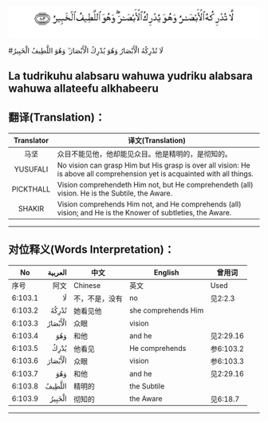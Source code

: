 ![006:103](images/006_103.gif)

#لَا تُدْرِكُهُ الْأَبْصَارُ وَهُوَ يُدْرِكُ الْأَبْصَارَ ۖ وَهُوَ اللَّطِيفُ الْخَبِيرُ 

## La tudrikuhu alabsaru wahuwa yudriku alabsara wahuwa allateefu alkhabeeru

## 翻译(Translation)：

| Translator | 译文(Translation)                                            |
| :--------: | ------------------------------------------------------------ |
|    马坚    | 众目不能见他，他却能见众目。他是精明的，是彻知的。           |
|  YUSUFALI  | No vision can grasp Him but His grasp is over all vision: He is above all comprehension yet is acquainted with all things. |
| PICKTHALL  | Vision comprehendeth Him not, but He comprehendeth (all) vision. He is the Subtile, the Aware. |
|   SHAKIR   | Vision comprehends Him not, and He comprehends (all) vision; and He is the Knower of subtleties, the Aware. |

---

## 对位释义(Words Interpretation)：

| No   | العربية | 中文    | English | 曾用词 |
| ---- | ------: | ------- | ------- | ------ |
| 序号 |    阿文 | Chinese | 英文    | Used   |
| 6:103.1 | لَا      | 不，不是，没有 | no                  | 见2:2.3   |
| 6:103.2 | تُدْرِكُهُ   | 她看见他       | she comprehends Him |           |
| 6:103.3 | الْأَبْصَارُ | 众眼           | vision              |           |
| 6:103.4 | وَهُوَ     | 和他           | and he              | 见2:29.16 |
| 6:103.5 | يُدْرِكُ    | 他看见         | He comprehends      | 参6:103.2 |
| 6:103.6 | الْأَبْصَارَ | 众眼           | vision              | 参6:103.3 |
| 6:103.7 | وَهُوَ     | 和他           | and he              | 见2:29.16 |
| 6:103.8 | اللَّطِيفُ  | 精明的         | the Subtile         |           |
| 6:103.9 | الْخَبِيرُ  | 彻知的         | the Aware           | 见6:18.7  |

---
